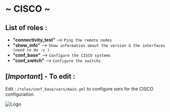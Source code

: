 # ~ CISCO ~ 

## List of roles :
- **"connectivity_test"**
 --> 
`Ping the remote nodes`
- **"show_info"**
 --> 
`Show information about the version & the interfaces (need to do -v )`
- **"conf_base"**
 --> 
`Configure the CISCO systems`
- **"conf_switch"**
 --> 
`Configure the switchs`

## [*Important*] - To edit :
Edit : `/roles/conf_base/vars/main.yml` to configure *vars* for the CISCO configuration.

![Logo](https://www.pngall.com/wp-content/uploads/13/Cisco-Logo-PNG-Image-180x180.png)
